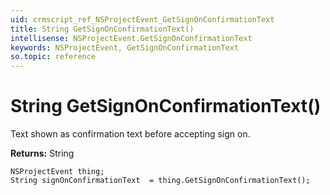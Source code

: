 ```yaml
---
uid: crmscript_ref_NSProjectEvent_GetSignOnConfirmationText
title: String GetSignOnConfirmationText()
intellisense: NSProjectEvent.GetSignOnConfirmationText
keywords: NSProjectEvent, GetSignOnConfirmationText
so.topic: reference
---
```


# String GetSignOnConfirmationText()

Text shown as confirmation text before accepting sign on.

**Returns:** String

```crmscript
NSProjectEvent thing;
String signOnConfirmationText  = thing.GetSignOnConfirmationText();
```

